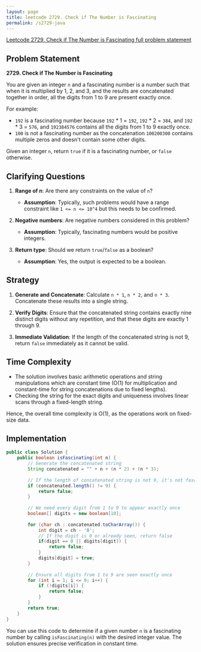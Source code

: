 ```yaml
---
layout: page
title: leetcode 2729. Check if The Number is Fascinating
permalink: /s2729-java
---
```

[Leetcode 2729. Check if The Number is Fascinating full problem statement](https://algoadvance.github.io/algoadvance/l2729)
## Problem Statement

**2729. Check if The Number is Fascinating**

You are given an integer `n` and a fascinating number is a number such that when it is multiplied by 1, 2, and 3, and the results are concatenated together in order, all the digits from 1 to 9 are present exactly once. 

For example:
- `192` is a fascinating number because `192` * 1 = `192`, `192` * 2 = `384`, and `192` * 3 = `576`, and `192384576` contains all the digits from 1 to 9 exactly once.
- `100` is not a fascinating number as the concatenation `100200300` contains multiple zeros and doesn't contain some other digits.

Given an integer `n`, return `true` if it is a fascinating number, or `false` otherwise.

## Clarifying Questions

1. **Range of n**: Are there any constraints on the value of `n`?
   - **Assumption**: Typically, such problems would have a range constraint like `1 <= n <= 10^4` but this needs to be confirmed.
  
2. **Negative numbers**: Are negative numbers considered in this problem?
   - **Assumption**: Typically, fascinating numbers would be positive integers.

3. **Return type**: Should we return `true`/`false` as a boolean?
   - **Assumption**: Yes, the output is expected to be a boolean.

## Strategy

1. **Generate and Concatenate**: Calculate `n * 1`, `n * 2`, and `n * 3`. Concatenate these results into a single string.
   
2. **Verify Digits**: Ensure that the concatenated string contains exactly nine distinct digits without any repetition, and that these digits are exactly 1 through 9.

3. **Immediate Validation**: If the length of the concatenated string is not 9, return `false` immediately as it cannot be valid.

## Time Complexity

- The solution involves basic arithmetic operations and string manipulations which are constant time (O(1) for multiplication and constant-time for string concatenations due to fixed lengths).
- Checking the string for the exact digits and uniqueness involves linear scans through a fixed-length string.

Hence, the overall time complexity is O(1), as the operations work on fixed-size data.

## Implementation

```java
public class Solution {
    public boolean isFascinating(int n) {
        // Generate the concatenated string
        String concatenated = "" + n + (n * 2) + (n * 3);
        
        // If the length of concatenated string is not 9, it's not fascinating
        if (concatenated.length() != 9) {
            return false;
        }
        
        // We need every digit from 1 to 9 to appear exactly once
        boolean[] digits = new boolean[10];
        
        for (char ch : concatenated.toCharArray()) {
            int digit = ch - '0';
            // If the digit is 0 or already seen, return false
            if(digit == 0 || digits[digit]) {
                return false;
            }
            digits[digit] = true;
        }
        
        // Ensure all digits from 1 to 9 are seen exactly once
        for (int i = 1; i <= 9; i++) {
            if (!digits[i]) {
                return false;
            }
        }
        return true;
    }
}
```

You can use this code to determine if a given number `n` is a fascinating number by calling `isFascinating(n)` with the desired integer value. The solution ensures precise verification in constant time.
